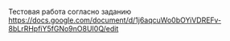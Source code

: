 Тестовая работа согласно заданию https://docs.google.com/document/d/1j6aqcuWo0bOYiVDREFv-8bLrRHpfiY5fGNo9nO8UI0Q/edit
